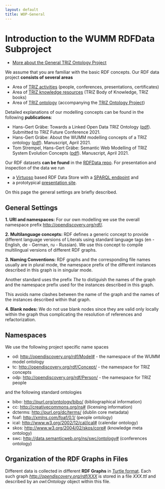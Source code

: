 ```yaml
---
layout: default
title: WOP-General
---
```


# Introduction to the WUMM RDFData Subproject

* [More about the General TRIZ Ontology Project](Ontology)

We assume that you are familiar with the basic RDF concepts. Our RDF data
project __consists of several areas__
* Area of [TRIZ activities](WOP-Activities) (people, conferences,
  presentations, certificates)
* Area of [TRIZ knowledge resources](WOP-Literature) (TRIZ Body of Knowledge,
  TRIZ books)
* Area of [TRIZ ontology](WOP-Ontology) (accompanying the [TRIZ Ontology
  Project](Ontology))

Detailed explanations of our modelling concepts can be found in the following
__publications__:

* Hans-Gert Gräbe: Towards a Linked Open Data TRIZ Ontology
  ([pdf](https://hg-graebe.de/EigeneTexte/tfc-21-LOD.pdf)).  Submitted to TRIZ
  Future Conference 2021.
* Hans-Gert Gräbe: About the WUMM modelling concepts of a TRIZ ontology
  ([pdf](Texts/WOP-Basics.pdf)).  Manuscript, April 2021.
* Tom Strempel, Hans-Gert Gräbe: Semantic Web Modelling of TRIZ System
  Evolution Concepts ([pdf](Texts/WOP-EvolutionTrees.pdf)). Manuscript, April
  2021.

Our RDF datasets __can be found__ in the [RDFData
repo](https://github.com/wumm-project/RDFData). For presentation and
inspection of the data we run
* a [Virtuoso](https://virtuoso.openlinksw.com/) based RDF Data Store with a
  [SPARQL endpoint](http://wumm.uni-leipzig.de:8891/sparql) and
* a prototypical [presentation site](http://wumm.uni-leipzig.de/index.php).

On this page the general settings are briefly described.

## General Settings

__1. URI and namespaces:__ For our own modelling we use the overall namespace
prefix <http://opendiscovery.org/rdf/>.

__2. Multilanguage concepts:__ RDF defines a generic concept to provide
different language versions of Literals using standard language tags (en -
English, de - German, ru - Russian).  We use this concept to compile
multilingual versions of different RDF graphs.

__3. Naming Conventions:__ RDF graphs and the corresponding file names usually
are in plural mode, the namespace prefix of the different instances described
in this graph is in singular mode.

Another standard uses the prefix *The* to distiguish the names of the graph
and the namespace prefix used for the instances described in this graph.

This avoids name clashes between the name of the graph and the names of the
instances described within that graph.

__4. Blank nodes:__ We do not use blank nodes since they are valid only
locally within the graph thus complicating the resolution of references and
refactorization.

## Namespaces

We use the following project specific name spaces
- od: <http://opendiscovery.org/rdf/Model#> - the namespace of the WUMM model
  ontology
- tc: <http://opendiscovery.org/rdf/Concept/> - the namespace for TRIZ
  concepts
- odp: <http://opendiscovery.org/rdf/Person/> - the namespace for TRIZ people

and the following standard ontologies
- bibo: <http://purl.org/ontology/bibo/> (bibliographical information)
- cc: <http://creativecommons.org/ns#> (licensing information)
- dcterms: <http://purl.org/dc/terms/> (dublin core metadata)
- foaf: <http://xmlns.com/foaf/0.1/> (people ontology)
- ical: <http://www.w3.org/2002/12/cal/ical#> (calendar ontology)
- skos: <http://www.w3.org/2004/02/skos/core#> (knowledge meta ontology)
- swc: <http://data.semanticweb.org/ns/swc/ontology#> (conferences ontology)

## Organization of the RDF Graphs in Files

Different data is collected in different **RDF Graphs** in [Turtle
format](https://www.w3.org/TR/turtle/). Each such graph
*http://opendiscovery.org/rdf/XXX* is stored in a file *XXX.ttl* and described
by an *owl:Ontology* object within this file.
